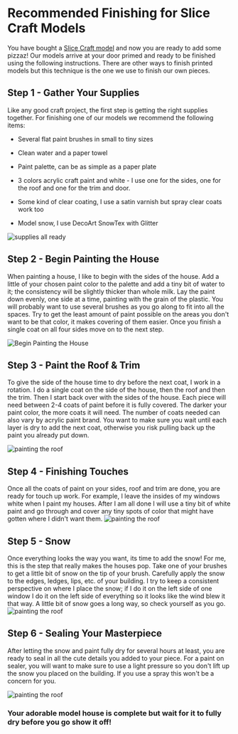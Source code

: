 # Recommended Finishing for Slice Craft Models

You have bought a [Slice Craft model](https://www.etsy.com/shop/slicecraft) and now you are ready to add some pizzaz! Our models arrive at your door primed and ready to be finished using the following instructions. There are other ways to finish printed models but this technique is the one we use to finish our own pieces.

## Step 1 - Gather Your Supplies

Like any good craft project, the first step is getting the right supplies together. For finishing one of our models we recommend the following items:

- Several flat paint brushes in small to tiny sizes

- Clean water and a paper towel

- Paint palette, can be as simple as a paper plate

- 3 colors acrylic craft paint and white - I use one for the sides, one for the roof and one for the trim and door.

- Some kind of clear coating, I use a satin varnish but spray clear coats work too

- Model snow, I use DecoArt SnowTex with Glitter

![supplies all ready](assets/img/img1.jpeg)

## Step 2 - Begin Painting the House

When painting a house, I like to begin with the sides of the house. Add a little of your chosen paint color to the palette and add a tiny bit of water to it; the consistency will be slightly thicker than whole milk. Lay the paint down evenly, one side at a time, painting with the grain of the plastic. You will probably want to use several brushes as you go along to fit into all the spaces. Try to get the least amount of paint possible on the areas you don't want to be that color, it makes covering of them easier. Once you finish a single coat on all four sides move on to the next step.

![Begin Painting the House](assets/img/img2.jpeg)

## Step 3 - Paint the Roof & Trim

To give the side of the house time to dry before the next coat, I work in a rotation. I do a single coat on the side of the house, then the roof and then the trim. Then I start back over with the sides of the house. Each piece will need between 2-4 coats of paint before it is fully covered. The darker your paint color, the more coats it will need. The number of coats needed can also vary by acrylic paint brand. You want to make sure you wait until each layer is dry to add the next coat, otherwise you risk pulling back up the paint you already put down.

![painting the roof](assets/img/img3.jpeg)

## Step 4 - Finishing Touches

Once all the coats of paint on your sides, roof and trim are done, you are ready for touch up work. For example, I leave the insides of my windows white when I paint my houses. After I am all done I will use a tiny bit of white paint and go through and cover any tiny spots of color that might have gotten where I didn't want them.
![painting the roof](assets/img/img4.jpeg)

## Step 5 - Snow

Once everything looks the way you want, its time to add the snow! For me, this is the step that really makes the houses pop. Take one of your brushes to get a little bit of snow on the tip of your brush. Carefully apply the snow to the edges, ledges, lips, etc. of your building. I try to keep a consistent perspective on where I place the snow; if I do it on the left side of one window I do it on the left side of everything so it looks like the wind blew it that way. A little bit of snow goes a long way, so check yourself as you go.
![painting the roof](assets/img/img5.jpeg)

## Step 6 - Sealing Your Masterpiece

After letting the snow and paint fully dry for several hours at least, you are ready to seal in all the cute details you added to your piece. For a paint on sealer, you will want to make sure to use a light pressure so you don't lift up the snow you placed on the building. If you use a spray this won't be a concern for you.

![painting the roof](assets/img/img6.jpeg)

### Your adorable model house is complete but wait for it to fully dry before you go show it off!
